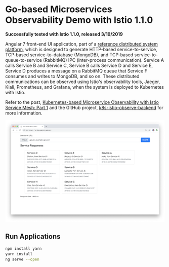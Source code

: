 # Go-based Microservices Observability Demo with Istio 1.1.0

__Successfully tested with Istio 1.1.0, released 3/19/2019__

Angular 7 front-end UI application, part of a [reference distributed system platform](https://github.com/garystafford/k8s-istio-observe-backend), which is designed to generate HTTP-based service-to-service, TCP-based service-to-database (MongoDB), and TCP-based service-to-queue-to-service (RabbitMQ) IPC (inter-process communication). Service A calls Service B and Service C, Service B calls Service D and Service E, Service D produces a message on a RabbitMQ queue that Service F consumes and writes to MongoDB, and so on. These distributed communications can be observed using Istio's observability tools, Jaeger, Kiali, Prometheus, and Grafana, when the system is deployed to Kubernetes with Istio.

Refer to the post, [Kubernetes-based Microservice Observability with Istio Service Mesh: Part 1](https://wp.me/p1RD28-6fL) and the GitHub project, [k8s-istio-observe-backend](https://github.com/garystafford/k8s-istio-observe-backend) for more information.

![preview](pics/ui_v2.png)

## Run Applications
```bash
npm install yarn
yarn install
ng serve --open
```
